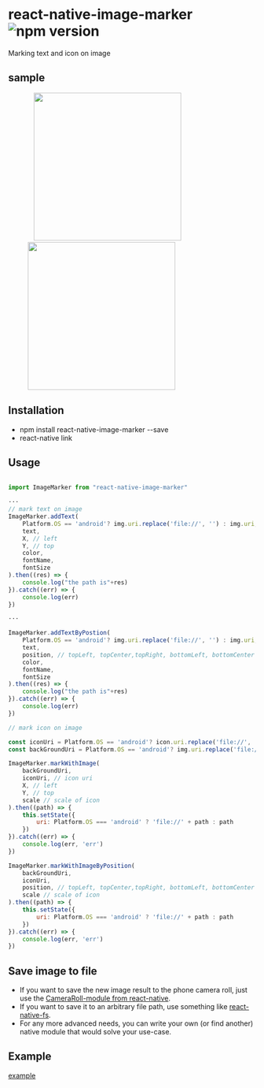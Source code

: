 # react-native-image-marker ![npm version](https://badge.fury.io/js/react-native-image-marker.svg)

Marking text and icon on image

## sample

<figure>
    <img src="https://github.com/JimmyDaddy/react-native-image-marker/blob/master/asset/IOSMarker.gif" width='300'><img src="https://github.com/JimmyDaddy/react-native-image-marker/blob/master/asset/AndroidMarker.gif" width='300'>
</figure>


## Installation

* npm install react-native-image-marker --save
* react-native link

## Usage

```javascript

import ImageMarker from "react-native-image-marker"

···
// mark text on image
ImageMarker.addText(
    Platform.OS == 'android'? img.uri.replace('file://', '') : img.uri,
    text,
    X, // left
    Y, // top
    color,
    fontName,
    fontSize
).then((res) => {
    console.log("the path is"+res)
}).catch((err) => {
    console.log(err)
})

···

ImageMarker.addTextByPostion(
    Platform.OS == 'android'? img.uri.replace('file://', '') : img.uri,
    text,
    position, // topLeft, topCenter,topRight, bottomLeft, bottomCenter , bottomRight, center
    color,
    fontName,
    fontSize
).then((res) => {
    console.log("the path is"+res)
}).catch((err) => {
    console.log(err)
})

// mark icon on image

const iconUri = Platform.OS == 'android'? icon.uri.replace('file://', '') : icon.uri
const backGroundUri = Platform.OS == 'android'? img.uri.replace('file://', '') : img.uri

ImageMarker.markWithImage(
    backGroundUri, 
    iconUri, // icon uri
    X, // left
    Y, // top
    scale // scale of icon
).then((path) => {
    this.setState({
        uri: Platform.OS === 'android' ? 'file://' + path : path
    })
}).catch((err) => {
    console.log(err, 'err')
})

ImageMarker.markWithImageByPosition(
    backGroundUri, 
    iconUri,
    position, // topLeft, topCenter,topRight, bottomLeft, bottomCenter , bottomRight, center
    scale // scale of icon
).then((path) => {
    this.setState({
        uri: Platform.OS === 'android' ? 'file://' + path : path
    })
}).catch((err) => {
    console.log(err, 'err')
})

```

## Save image to file

* If you want to save the new image result to the phone camera roll, just use the [CameraRoll-module from react-native](https://facebook.github.io/react-native/docs/cameraroll.html#savetocameraroll).
* If you want to save it to an arbitrary file path, use something like [react-native-fs](https://github.com/itinance/react-native-fs).
* For any more advanced needs, you can write your own (or find another) native module that would solve your use-case.

## Example

[example](https://github.com/JimmyDaddy/react-native-image-marker/tree/master/example/example)


